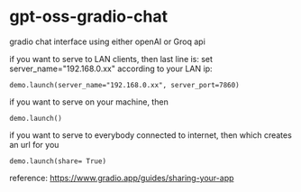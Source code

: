 # gpt-oss-gradio-chat
gradio chat interface using either openAI or Groq api

if you want to serve to LAN clients, then last line is: set server_name="192.168.0.xx" according to your LAN ip:

    demo.launch(server_name="192.168.0.xx", server_port=7860)

if you want to serve on your machine, then

    demo.launch()

if you want to serve to everybody connected to internet, then which creates an url for you
    
    demo.launch(share= True)

reference: https://www.gradio.app/guides/sharing-your-app 

